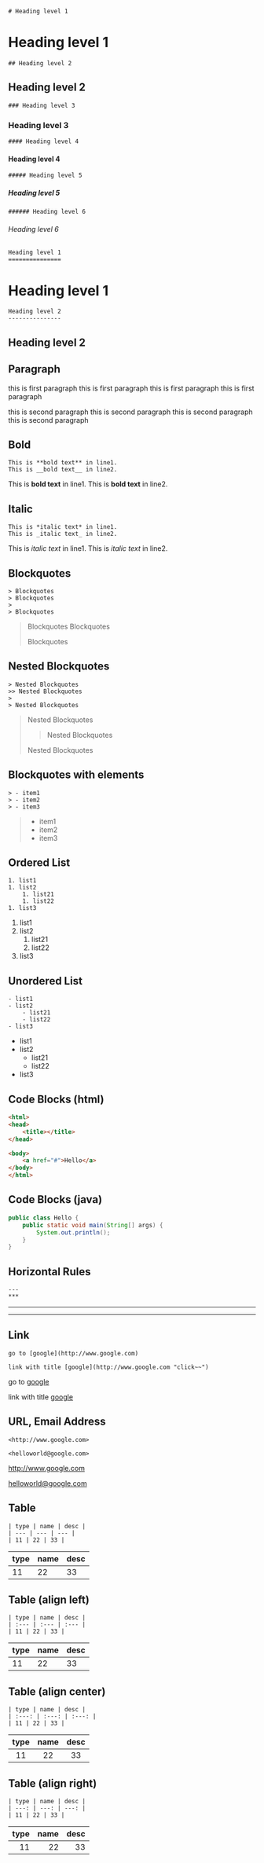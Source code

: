 ```
# Heading level 1
```
# Heading level 1

```
## Heading level 2
```
## Heading level 2

```
### Heading level 3
```
### Heading level 3

```
#### Heading level 4
```
#### Heading level 4

```
##### Heading level 5
```
##### Heading level 5

```
###### Heading level 6
```
###### Heading level 6

```
Heading level 1
===============
```
Heading level 1
===============

```
Heading level 2
---------------
```
Heading level 2
---------------

## Paragraph
this is first paragraph
this is first paragraph
this is first paragraph
this is first paragraph

this is second paragraph
this is second paragraph
this is second paragraph
this is second paragraph

## Bold
```
This is **bold text** in line1.
This is __bold text__ in line2.
```
This is **bold text** in line1.
This is __bold text__ in line2.

## Italic
```
This is *italic text* in line1.
This is _italic text_ in line2.
```
This is *italic text* in line1.
This is _italic text_ in line2.

## Blockquotes
```
> Blockquotes
> Blockquotes
>
> Blockquotes
```
> Blockquotes
> Blockquotes
>
> Blockquotes

## Nested Blockquotes
```
> Nested Blockquotes
>> Nested Blockquotes
>
> Nested Blockquotes
```
> Nested Blockquotes
>> Nested Blockquotes
>
> Nested Blockquotes

## Blockquotes with elements
```
> - item1
> - item2
> - item3
```
> - item1
> - item2
> - item3

## Ordered List
```
1. list1
1. list2
    1. list21
    1. list22
1. list3
```
1. list1
1. list2
    1. list21
    1. list22
1. list3

## Unordered List
```
- list1
- list2
    - list21
    - list22
- list3
```
- list1
- list2
    - list21
    - list22
- list3

## Code Blocks (html)
```html
<html>
<head>
    <title></title>
</head>

<body>
    <a href="#">Hello</a>
</body>
</html>
```

## Code Blocks (java)
```java
public class Hello {
    public static void main(String[] args) {
        System.out.println();
    }
}
```

## Horizontal Rules
```
---
***
```
---
***

## Link
```
go to [google](http://www.google.com)

link with title [google](http://www.google.com "click~~")
```
go to [google](http://www.google.com)

link with title [google](http://www.google.com "click~~")

## URL, Email Address
```
<http://www.google.com>

<helloworld@google.com>
```
<http://www.google.com>

<helloworld@google.com>

## Table
```
| type | name | desc |
| --- | --- | --- |
| 11 | 22 | 33 |
```
| type | name | desc |
| --- | --- | --- |
| 11 | 22 | 33 |

## Table (align left)
```
| type | name | desc |
| :--- | :--- | :--- |
| 11 | 22 | 33 |
```
| type | name | desc |
| :--- | :--- | :--- |
| 11 | 22 | 33 |

## Table (align center)
```
| type | name | desc |
| :---: | :---: | :---: |
| 11 | 22 | 33 |
```
| type | name | desc |
| :---: | :---: | :---: |
| 11 | 22 | 33 |

## Table (align right)
```
| type | name | desc |
| ---: | ---: | ---: |
| 11 | 22 | 33 |
```
| type | name | desc |
| ---: | ---: | ---: |
| 11 | 22 | 33 |
